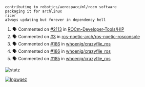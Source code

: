 ```
contributing to robotics/aerospace/ml/rocm software
packaging it for archlinux
ricer
always updating but forever in dependency hell
```

<!--START_SECTION:activity-->
1. 🗣 Commented on [#2113](https://github.com//ROCm-Developer-Tools/HIP/issues/2113) in [ROCm-Developer-Tools/HIP](https://github.com//ROCm-Developer-Tools/HIP)
2. 🗣 Commented on [#3](https://github.com//ros-noetic-arch/ros-noetic-rosconsole/issues/3) in [ros-noetic-arch/ros-noetic-rosconsole](https://github.com//ros-noetic-arch/ros-noetic-rosconsole)
3. 🗣 Commented on [#186](https://github.com//whoenig/crazyflie_ros/issues/186) in [whoenig/crazyflie_ros](https://github.com//whoenig/crazyflie_ros)
4. 🗣 Commented on [#186](https://github.com//whoenig/crazyflie_ros/issues/186) in [whoenig/crazyflie_ros](https://github.com//whoenig/crazyflie_ros)
5. 🗣 Commented on [#185](https://github.com//whoenig/crazyflie_ros/issues/185) in [whoenig/crazyflie_ros](https://github.com//whoenig/crazyflie_ros)
<!--END_SECTION:activity-->


![statz](https://github-readme-stats.vercel.app/api?username=acxz&include_all_commits=true&show_icons=true)

[![lngwgez](https://github-readme-stats.vercel.app/api/top-langs/?username=acxz&layout=compact)](https://github.com/acxz/github-readme-stats)


<!--
**acxz/acxz** is a ✨ _special_ ✨ repository because its `README.md` (this file) appears on your GitHub profile.

Here are some ideas to get you started:

- 🔭 I’m currently working on ...
- 🌱 I’m currently learning ...
- 👯 I’m looking to collaborate on ...
- 🤔 I’m looking for help with ...
- 💬 Ask me about ...
- 📫 How to reach me: ...
- 😄 Pronouns: ...
- ⚡ Fun fact: ...
-->
